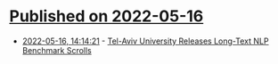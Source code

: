 # [Published on 2022-05-16](index.md)

* [2022-05-16, 14:14:21](https://news.ycombinator.com/item?id=31397527) - [Tel-Aviv University Releases Long-Text NLP Benchmark Scrolls](https://www.infoq.com/news/2022/03/scrolls-nlp-benchmark/)
